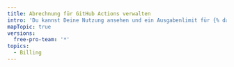 ```yaml
---
title: Abrechnung für GitHub Actions verwalten
intro: 'Du kannst Deine Nutzung ansehen und ein Ausgabenlimit für {% data variables.product.prodname_actions %} setzen.'
mapTopic: true
versions:
  free-pro-team: '*'
topics:
  - Billing
---
```


